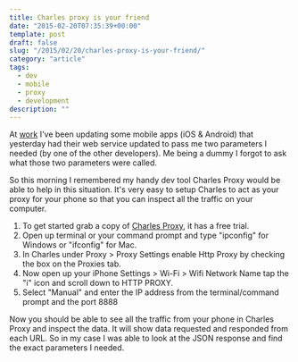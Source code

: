 ```yaml
---
title: Charles proxy is your friend
date: "2015-02-20T07:35:39+00:00"
template: post
draft: false
slug: "/2015/02/20/charles-proxy-is-your-friend/"
category: "article"
tags:
  - dev
  - mobile
  - proxy
  - development
description: ""
---
```


At <a href="http://monitorbm.com" title="Monitor Business Machines">work</a> I've been updating some mobile apps (iOS &amp; Android) that yesterday had their web service updated to pass me two parameters I needed (by one of the other developers). Me being a dummy I forgot to ask what those two parameters were called.

So this morning I remembered my handy dev tool Charles Proxy would be able to help in this situation. It's very easy to setup Charles to act as your proxy for your phone so that you can inspect all the traffic on your computer.

<ol>
<li>To get started grab a copy of <a href="http://www.charlesproxy.com" title="Charles Proxy">Charles Proxy</a>, it has a free trial.
</li>
    <li>Open up terminal or your command prompt and type "ipconfig" for Windows or "ifconfig" for Mac. </li>
    <li>In Charles under Proxy > Proxy Settings enable Http Proxy by checking the box on the Proxies tab.</li>
    <li>Now open up your iPhone Settings > Wi-Fi > Wifi Network Name tap the "i" icon and scroll down to HTTP PROXY. </li>
    <li>Select "Manual" and enter the IP address from the terminal/command prompt and the port 8888</li>
</ol>

Now you should be able to see all the traffic from your phone in Charles Proxy and inspect the data. It will show data requested and responded from each URL. So in my case I was able to look at the JSON response and find the exact parameters I needed.
